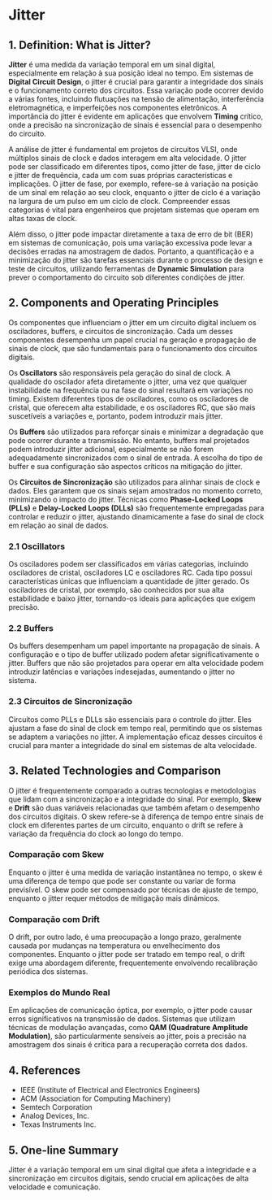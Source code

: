 # Jitter

## 1. Definition: What is **Jitter**?
**Jitter** é uma medida da variação temporal em um sinal digital, especialmente em relação à sua posição ideal no tempo. Em sistemas de **Digital Circuit Design**, o jitter é crucial para garantir a integridade dos sinais e o funcionamento correto dos circuitos. Essa variação pode ocorrer devido a várias fontes, incluindo flutuações na tensão de alimentação, interferência eletromagnética, e imperfeições nos componentes eletrônicos. A importância do jitter é evidente em aplicações que envolvem **Timing** crítico, onde a precisão na sincronização de sinais é essencial para o desempenho do circuito.

A análise de jitter é fundamental em projetos de circuitos VLSI, onde múltiplos sinais de clock e dados interagem em alta velocidade. O jitter pode ser classificado em diferentes tipos, como jitter de fase, jitter de ciclo e jitter de frequência, cada um com suas próprias características e implicações. O jitter de fase, por exemplo, refere-se à variação na posição de um sinal em relação ao seu clock, enquanto o jitter de ciclo é a variação na largura de um pulso em um ciclo de clock. Compreender essas categorias é vital para engenheiros que projetam sistemas que operam em altas taxas de clock.

Além disso, o jitter pode impactar diretamente a taxa de erro de bit (BER) em sistemas de comunicação, pois uma variação excessiva pode levar a decisões erradas na amostragem de dados. Portanto, a quantificação e a minimização do jitter são tarefas essenciais durante o processo de design e teste de circuitos, utilizando ferramentas de **Dynamic Simulation** para prever o comportamento do circuito sob diferentes condições de jitter.

## 2. Components and Operating Principles
Os componentes que influenciam o jitter em um circuito digital incluem os osciladores, buffers, e circuitos de sincronização. Cada um desses componentes desempenha um papel crucial na geração e propagação de sinais de clock, que são fundamentais para o funcionamento dos circuitos digitais.

Os **Oscillators** são responsáveis pela geração do sinal de clock. A qualidade do oscilador afeta diretamente o jitter, uma vez que qualquer instabilidade na frequência ou na fase do sinal resultará em variações no timing. Existem diferentes tipos de osciladores, como os osciladores de cristal, que oferecem alta estabilidade, e os osciladores RC, que são mais suscetíveis a variações e, portanto, podem introduzir mais jitter.

Os **Buffers** são utilizados para reforçar sinais e minimizar a degradação que pode ocorrer durante a transmissão. No entanto, buffers mal projetados podem introduzir jitter adicional, especialmente se não forem adequadamente sincronizados com o sinal de entrada. A escolha do tipo de buffer e sua configuração são aspectos críticos na mitigação do jitter.

Os **Circuitos de Sincronização** são utilizados para alinhar sinais de clock e dados. Eles garantem que os sinais sejam amostrados no momento correto, minimizando o impacto do jitter. Técnicas como **Phase-Locked Loops (PLLs)** e **Delay-Locked Loops (DLLs)** são frequentemente empregadas para controlar e reduzir o jitter, ajustando dinamicamente a fase do sinal de clock em relação ao sinal de dados.

### 2.1 Oscillators
Os osciladores podem ser classificados em várias categorias, incluindo osciladores de cristal, osciladores LC e osciladores RC. Cada tipo possui características únicas que influenciam a quantidade de jitter gerado. Os osciladores de cristal, por exemplo, são conhecidos por sua alta estabilidade e baixo jitter, tornando-os ideais para aplicações que exigem precisão.

### 2.2 Buffers
Os buffers desempenham um papel importante na propagação de sinais. A configuração e o tipo de buffer utilizado podem afetar significativamente o jitter. Buffers que não são projetados para operar em alta velocidade podem introduzir latências e variações indesejadas, aumentando o jitter no sistema.

### 2.3 Circuitos de Sincronização
Circuitos como PLLs e DLLs são essenciais para o controle do jitter. Eles ajustam a fase do sinal de clock em tempo real, permitindo que os sistemas se adaptem a variações no jitter. A implementação eficaz desses circuitos é crucial para manter a integridade do sinal em sistemas de alta velocidade.

## 3. Related Technologies and Comparison
O jitter é frequentemente comparado a outras tecnologias e metodologias que lidam com a sincronização e a integridade do sinal. Por exemplo, **Skew** e **Drift** são duas variáveis relacionadas que também afetam o desempenho dos circuitos digitais. O skew refere-se à diferença de tempo entre sinais de clock em diferentes partes de um circuito, enquanto o drift se refere à variação da frequência do clock ao longo do tempo.

### Comparação com Skew
Enquanto o jitter é uma medida de variação instantânea no tempo, o skew é uma diferença de tempo que pode ser constante ou variar de forma previsível. O skew pode ser compensado por técnicas de ajuste de tempo, enquanto o jitter requer métodos de mitigação mais dinâmicos.

### Comparação com Drift
O drift, por outro lado, é uma preocupação a longo prazo, geralmente causada por mudanças na temperatura ou envelhecimento dos componentes. Enquanto o jitter pode ser tratado em tempo real, o drift exige uma abordagem diferente, frequentemente envolvendo recalibração periódica dos sistemas.

### Exemplos do Mundo Real
Em aplicações de comunicação óptica, por exemplo, o jitter pode causar erros significativos na transmissão de dados. Sistemas que utilizam técnicas de modulação avançadas, como **QAM (Quadrature Amplitude Modulation)**, são particularmente sensíveis ao jitter, pois a precisão na amostragem dos sinais é crítica para a recuperação correta dos dados.

## 4. References
- IEEE (Institute of Electrical and Electronics Engineers)
- ACM (Association for Computing Machinery)
- Semtech Corporation
- Analog Devices, Inc.
- Texas Instruments Inc.

## 5. One-line Summary
Jitter é a variação temporal em um sinal digital que afeta a integridade e a sincronização em circuitos digitais, sendo crucial em aplicações de alta velocidade e comunicação.